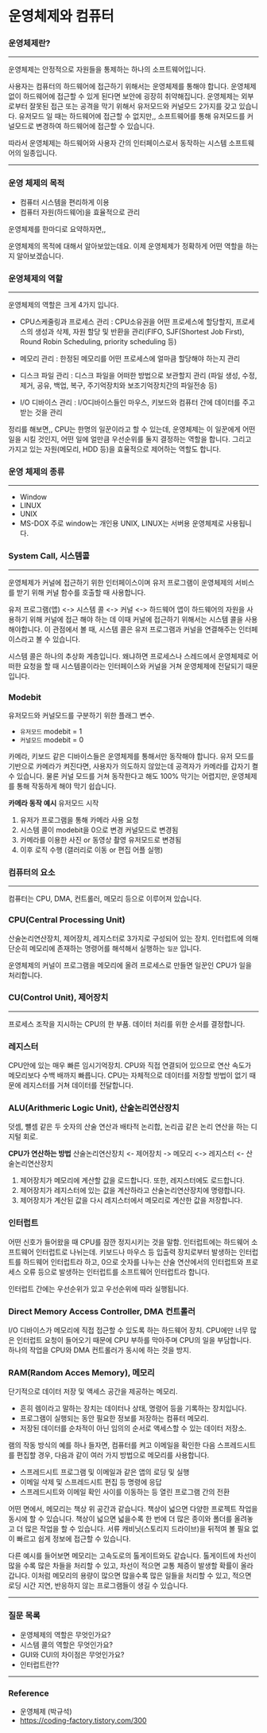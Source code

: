 # 운영체제와 컴퓨터

### 운영체제란?
---
운영체제는 안정적으로 자원들을 통제하는 하나의 소프트웨어입니다.

사용자는 컴퓨터의 하드웨어에 접근하기 위해서는 운영체제를 통해야 합니다.
운영체제 없이 하드웨어에 접근할 수 있게 된다면 보안에 굉장히 취약해집니다. 운영체제는 외부로부터 잘못된 접근 또는 공격을 막기 위해서 유저모드와 커널모드 2가지를 갖고  있습니다. 
유저모드 일 때는 하드웨어에 접근할 수 없지만,, 소프트웨어를 통해 유저모드를 커널모드로 변경하여 하드웨어에 접근할 수 있습니다. 


따라서 운영체제는 하드웨어와 사용자 간의 인터페이스로서 동작하는 시스템 소프트웨어의 일종입니다.

---
### 운영 체제의 목적
- 컴퓨터 시스템을 편리하게 이용
- 컴퓨터 자원(하드웨어)을 효율적으로 관리

운영체제를 한마디로 요약하자면,, 


운영체제의 목적에 대해서 알아보았는데요. 이제 운영체제가 정확하게 어떤 역할을 하는지 알아보겠습니다. 

### 운영체제의 역할
---
운영체제의 역할은 크게 4가지 입니다. 

- CPU스케줄링과 프로세스 관리 : CPU소유권을 어떤 프로세스에 할당할지, 프로세스의 생성과 삭제, 자원 할당 및 반환을 관리(FIFO, SJF(Shortest Job First), Round Robin Scheduling, priority scheduling 등)

- 메모리 관리 : 한정된 메모리를 어떤 프로세스에 얼마큼 할당해야 하는지 관리

- 디스크 파일 관리 : 디스크 파일을 어떠한 방법으로 보관할지 관리 (파일 생성, 수정, 제거, 공유, 백업, 복구, 주기억장치와 보조기억장치간의 파일전송 등)

- I/O 디바이스 관리 : I/O디바이스들인 마우스, 키보드와 컴퓨터 간에 데이터를 주고 받는 것을 관리

정리를 해보면,, 
CPU는 한명의 일꾼이라고 할 수 있는데, 운영체제는 이 일꾼에게 어떤 일을 시킬 것인지, 어떤 일에 얼만큼 우선순위를 둘지 결정하는 역할을 합니다. 그리고 가지고 있는 자원(메모리, HDD 등)을 효율적으로 제어하는 역할도 합니다.

### 운영 체제의 종류
---
- Window
- LINUX
- UNIX
- MS-DOX
주로 window는 개인용 UNIX, LINUX는 서버용 운영체제로 사용됩니다. 


### System Call, 시스템콜 
--- 
운영체제가 커널에 접근하기 위한 인터페이스이며 유저 프로그램이 운영체제의 서비스를 받기 위해 커널 함수를 호출할 때 사용합니다. 

유저 프로그램(앱) <-> 시스템 콜 <-> 커널 <-> 하드웨어
앱이 하드웨어의 자원을 사용하기 위해 커널에 접근 해야 하는 데 이때 커널에 접근하기 위해서는 시스템 콜을 사용해야합니다. 
이 관점에서 볼 때, 시스템 콜은 유저 프로그램과 커널을 연결해주는 인터페이스라고 볼 수 있습니다.  

시스템 콜은 하나의 추상화 계층입니다. 
왜냐하면 프로세스나 스레드에서 운영체제로 어떠한 요청을 할 때 시스템콜이라는 인터페이스와 커널을 거쳐 운영체제에 전달되기 때문입니다. 

### Modebit
유저모드와 커널모드를 구분하기 위한 플래그 변수.

- `유저모드` modebit = 1 
- `커널모드` modebit = 0 

카메라, 키보드 같은 디바이스들은 운영체제를 통해서만 동작해야 합니다. 유저 모드를 기반으로 카메라가 켜진다면, 사용자가 의도하지 않았는데 공격자가 카메라를 갑자기 켤 수 있습니다. 
물론 커널 모드를 거쳐 동작한다고 해도 100% 막기는 어렵지만, 운영체제를 통해 작동하게 해야 막기 쉽습니다. 

**카메라 동작 예시**
유저모드 시작
1. 유저가 프로그램을 통해 카메라 사용 요청 
2. 시스템 콜이 modebit을 0으로 변경 
커널모드로 변경됨
3. 카메라를 이용한 사진 or 동영상 촬영
유저모드로 변경됨
4. 이후 로직 수행 (갤러리로 이동 or 편집 어플 실행)

### 컴퓨터의 요소
---
컴퓨터는 CPU, DMA, 컨트롤러, 메모리 등으로 이루어져 있습니다. 

### CPU(Central Processing Unit)
산술논리연산장치, 제어장치, 레지스터로 3가지로 구성되어 있는 장치. 인터럽트에 의해 단순히 메모리에 존재하는 명령어를 해석해서 실행하는 `일꾼` 입니다.

운영체제의 커널이 프로그램을 메모리에 올려 프로세스로 만들면 일꾼인 CPU가 일을 처리합니다. 

### CU(Control Unit), 제어장치
---
프로세스 조작을 지시하는 CPU의 한 부품. 데이터 처리를 위한 순서를 결정합니다. 

### 레지스터
CPU안에 있는 매우 빠른 임시기억장치.
CPU와 직접 연결되어 있으므로 연산 속도가 메모리보다 수백 배까지 빠릅니다. CPU는 자체적으로 데이터를 저장할 방법이 없기 때문에 레지스터를 거쳐 데이터를 전달합니다. 

### ALU(Arithmeric Logic Unit), 산술논리연산장치
덧셈, 뺼셈 같은 두 숫자의 산술 연산과 배타적 논리합, 논리곱 같은 논리 연산을 하는 디지털 회로.


**CPU가 연산하는 방법**
산술논리연산장치 <- 제어장치 -> 메모리 <-> 레지스터 <- 산술논리연산장치
1. 제어장치가 메모리에 계산할 값을 로드합니다. 또한, 레지스터에도 로드합니다. 
2. 제어장치가 레지스터에 있는 값을 계산하라고 산술논리연산장치에 명령합니다. 
3. 제어장치가 계산된 값을 다시 레지스터에서 메모리로 계산한 값을 저장합니다. 

### 인터럽트 
어떤 신호가 들어왔을 때 CPU를 잠깐 정지시키는 것을 말함. 
인터럽트에는 하드웨어 소프트웨어 인터럽트로 나뉘는데.
키보드나 마우스 등 입출력 장치로부터 발생하는 인터럽트를 하드웨어 인터럽트라 하고, 
0으로 숫자를 나누는 산술 연산에서의 인터럽트와 프로세스 오류 등으로 발생하는 인터럽트를 소프트웨어 인터럽트라 합니다. 

인터럽트 간에는 우선순위가 있고 우선순위에 따라 실행됩니다. 

### Direct Memory Access Controller, DMA 컨트롤러
I/O 디바이스가 메모리에 직접 접근할 수 있도록 하는 하드웨어 장치. CPU에만 너무 많은 인터럽트 요청이 들어오기 때문에 CPU 부하를 막아주며 CPU의 일을 부담합니다. 하나의 작업을 CPU와 DMA 컨트롤러가 동시에 하는 것을 방지.

### RAM(Random Acces Memory), 메모리
단기적으로 데이터 저장 및 액세스 공간을 제공하는 메모리.

- 흔히 렘이라고 말하는 장치는 데이터나 상태, 명령어 등을 기록하는 장치입니다. 
- 프로그램이 실행되는 동안 필요한 정보를 저장하는 컴퓨터 메모리. 
- 저장된 데이터를 순차적이 아닌 임의의 순서로 액세스할 수 있는 데이터 저장소.

램의 작동 방식의 예를 하나 들자면, 컴퓨터를 켜고 이메일을 확인한 다음 스프레드시트를 편집할 경우, 다음과 같이 여러 가지 방법으로 메모리를 사용합니다.

- 스프레드시트 프로그램 및 이메일과 같은 앱의 로딩 및 실행
- 이메일 삭제 및 스프레드시트 편집 등 명령에 응답
- 스프레드시트와 이메일 확인 사이를 이동하는 등 열린 프로그램 간의 전환

어떤 면에서, 메모리는 책상 위 공간과 같습니다. 책상이 넓으면 다양한 프로젝트 작업을 동시에 할 수 있습니다. 책상이 넓으면 넓을수록 한 번에 더 많은 종이와 폴더를 올려놓고 더 많은 작업을 할 수 있습니다. 서류 캐비닛(스토리지 드라이브)을 뒤적여 볼 필요 없이 빠르고 쉽게 정보에 접근할 수 있습니다.

다른 예시를 들어보면 메모리는 고속도로의 톨게이트와도 같습니다.
톨게이트에 차선이 많을 수록 많은 차들을 처리할 수 있고, 차선이 적으면 교통 체증이 발생할 확률이 올라갑니다. 
이처럼 메모리의 용량이 많으면 많을수록 많은 일들을 처리할 수 있고, 적으면 로딩 시간 지연, 반응하지 않는 프로그램들이 생길 수 있습니다. 


---
### 질문 목록
- 운영체제의 역할은 무엇인가요?
- 시스템 콜의 역할은 무엇인가요?
- GUI와 CUI의 차이점은 무엇인가요?
- 인터럽트란??


---
### Reference 
- 운영체제 (박규석)
- https://coding-factory.tistory.com/300
